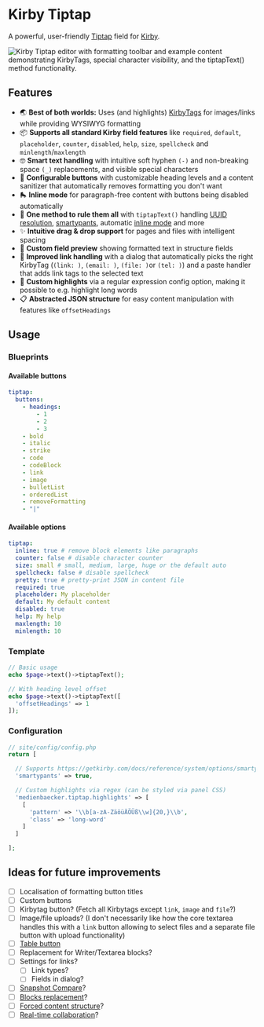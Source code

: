 # Kirby Tiptap

A powerful, user-friendly [Tiptap](https://tiptap.dev) field for [Kirby](https://getkirby.com).

![Kirby Tiptap editor with formatting toolbar and example content demonstrating KirbyTags, special character visibility, and the tiptapText() method functionality.](https://github.com/user-attachments/assets/9588f26b-1304-49b2-89f5-cc45e4442935)

## Features

- 🌏 **Best of both worlds:** Uses (and highlights) [KirbyTags](https://getkirby.com/docs/reference/plugins/extensions/kirbytags) for images/links while providing WYSIWYG formatting
- 📦 **Supports all standard Kirby field features** like `required`, `default`, `placeholder`, `counter`, `disabled`, `help`, `size`, `spellcheck` and `minlength`/`maxlength`
- 🤓 **Smart text handling** with intuitive soft hyphen `(-)` and non-breaking space `(_)` replacements, and visible special characters
- 🔧 **Configurable buttons** with customizable heading levels and a content sanitizer that automatically removes formatting you don't want
- 🛼 **Inline mode** for paragraph-free content with buttons being disabled automatically
- 🧠 **One method to rule them all** with `tiptapText()` handling [UUID resolution](https://getkirby.com/docs/reference/templates/field-methods/permalinks-to-urls), [smartypants](https://getkirby.com/docs/reference/system/options/smartypants), automatic [inline mode](https://getkirby.com/docs/reference/templates/helpers/kirbytextinline) and more
- ✨ **Intuitive drag & drop support** for pages and files with intelligent spacing
- 👀 **Custom field preview** showing formatted text in structure fields
- 🔗 **Improved link handling** with a dialog that automatically picks the right KirbyTag (`(link: )`, `(email: )`, `(file: )`or `(tel: )`) and a paste handler that adds link tags to the selected text
- 🌈 **Custom highlights** via a regular expression config option, making it possible to e.g. highlight long words
- 📋 **Abstracted JSON structure** for easy content manipulation with features like `offsetHeadings`

## Usage

### Blueprints

#### Available buttons

```yml
tiptap:
  buttons:
    - headings:
        - 1
        - 2
        - 3
    - bold
    - italic
    - strike
    - code
    - codeBlock
    - link
    - image
    - bulletList
    - orderedList
    - removeFormatting
    - "|"
```

#### Available options

```yml
tiptap:
  inline: true # remove block elements like paragraphs
  counter: false # disable character counter
  size: small # small, medium, large, huge or the default auto
  spellcheck: false # disable spellcheck
  pretty: true # pretty-print JSON in content file
  required: true
  placeholder: My placeholder
  default: My default content
  disabled: true
  help: My help
  maxlength: 10
  minlength: 10
```

### Template

```php
// Basic usage
echo $page->text()->tiptapText();

// With heading level offset
echo $page->text()->tiptapText([
  'offsetHeadings' => 1
]);
```

### Configuration

```php
// site/config/config.php
return [

  // Supports https://getkirby.com/docs/reference/system/options/smartypants
  'smartypants' => true,

  // Custom highlights via regex (can be styled via panel CSS)
  'medienbaecker.tiptap.highlights' => [
    [
      'pattern' => '\\b[a-zA-ZäöüÄÖÜß\\w]{20,}\\b',
      'class' => 'long-word'
    ]
  ]

];
```

## Ideas for future improvements

- [ ] Localisation of formatting button titles
- [ ] Custom buttons
- [ ] Kirbytag button? (Fetch all Kirbytags except `link`, `image` and `file`?)
- [ ] Image/file uploads? (I don't necessarily like how the core textarea handles this with a `link` button allowing to select files and a separate file button with upload functionality)
- [ ] [Table button](https://tiptap.dev/docs/editor/extensions/nodes/table)
- [ ] Replacement for Writer/Textarea blocks?
- [ ] Settings for links?
  - [ ] Link types?
  - [ ] Fields in dialog?
- [ ] [Snapshot Compare](https://tiptap.dev/blog/release-notes/introducing-snapshot-compare-for-tiptap)?
- [ ] [Blocks replacement](https://templates.tiptap.dev/)?
- [ ] [Forced content structure](https://tiptap.dev/docs/examples/advanced/forced-content-structure)?
- [ ] [Real-time collaboration](https://tiptap.dev/product/collaboration)?
